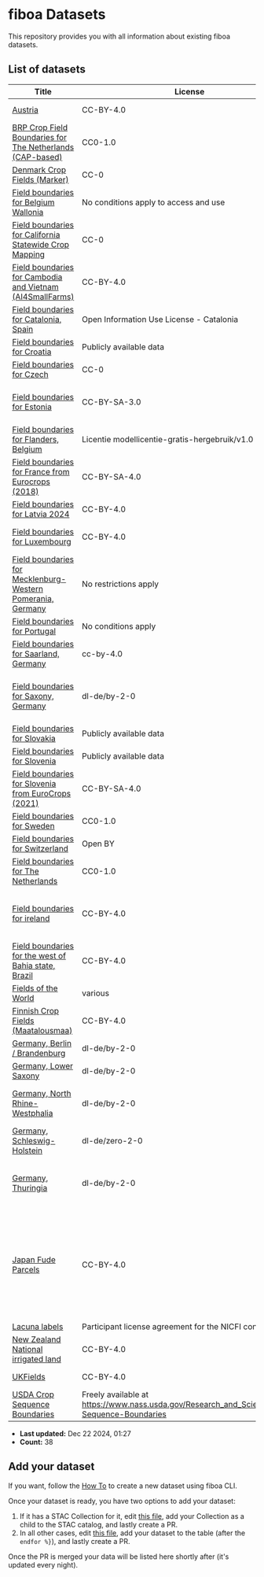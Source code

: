 
# fiboa Datasets

This repository provides you with all information about existing fiboa datasets.

## List of datasets

| Title | License | Provider |
| ----- | ------- | -------- |
| [Austria](https://source.coop/repositories/fiboa/austria/description/) | CC-BY-4.0 | Agrarmarkt Austria |
| [BRP Crop Field Boundaries for The Netherlands (CAP-based)](https://source.coop/repositories/fiboa/nl-crop/description/) | CC0-1.0 |  |
| [Denmark Crop Fields (Marker)](https://source.coop/repositories/fiboa/denmark/description/) | CC-0 |  |
| [Field boundaries for Belgium Wallonia](https://source.coop/repositories/fiboa/be-wa/description/) | No conditions apply to access and use |  |
| [Field boundaries for California Statewide Crop Mapping](https://source.coop/repositories/fiboa/us-ca-scm/description/) | CC-0 |  |
| [Field boundaries for Cambodia and Vietnam (AI4SmallFarms)](https://source.coop/repositories/fiboa/ai4sf/description/) | CC-BY-4.0 |  |
| [Field boundaries for Catalonia, Spain](https://source.coop/repositories/fiboa/es-cat/description/) | Open Information Use License - Catalonia |  |
| [Field boundaries for Croatia](https://source.coop/repositories/fiboa/croatia/description/) | Publicly available data |  |
| [Field boundaries for Czech](https://source.coop/repositories/fiboa/czech/description/) | CC-0 |  |
| [Field boundaries for Estonia](https://source.coop/repositories/fiboa/estonia-ec/description/) | CC-BY-SA-3.0 | Põllumajanduse Registrite ja Informatsiooni Amet |
| [Field boundaries for Flanders, Belgium](https://source.coop/repositories/fiboa/be-vlg/description/) | Licentie modellicentie-gratis-hergebruik/v1.0 |  |
| [Field boundaries for France from Eurocrops (2018)](https://source.coop/repositories/fiboa/france-ec/description/) | CC-BY-SA-4.0 | Institut National de l'Information Géographique et Forestière |
| [Field boundaries for Latvia 2024](https://source.coop/repositories/fiboa/latvia/description/) | CC-BY-4.0 | Lauku atbalsta dienests |
| [Field boundaries for Luxembourg](https://source.coop/repositories/fiboa/luxembourg/description/) | CC-BY-4.0 | Luxembourg ministry of Agriculture |
| [Field boundaries for Mecklenburg-Western Pomerania, Germany](https://source.coop/repositories/fiboa/de-mv/description/) | No restrictions apply |  |
| [Field boundaries for Portugal](https://source.coop/repositories/fiboa/portugal/description/) | No conditions apply |  |
| [Field boundaries for Saarland, Germany](https://source.coop/repositories/fiboa/de-sl/description/) | cc-by-4.0 | © GDI-SL 2024 |
| [Field boundaries for Saxony, Germany](https://source.coop/repositories/fiboa/de-sax/description/) | dl-de/by-2-0 | Sächsisches Landesamt für Umwelt, Landwirtschaft und Geologie |
| [Field boundaries for Slovakia](https://source.coop/repositories/fiboa/slovakia/description/) | Publicly available data |  |
| [Field boundaries for Slovenia](https://source.coop/repositories/fiboa/slovenia/description/) | Publicly available data |  |
| [Field boundaries for Slovenia from EuroCrops (2021)](https://source.coop/repositories/fiboa/slovenia-ec/description/) | CC-BY-SA-4.0 | Ministrstvo za kmetijstvo, gozdarstvo in prehrano |
| [Field boundaries for Sweden](https://source.coop/repositories/fiboa/sweden/description/) | CC0-1.0 | Jordbruksverket |
| [Field boundaries for Switzerland](https://source.coop/repositories/fiboa/switzerland/description/) | Open BY |  |
| [Field boundaries for The Netherlands](https://source.coop/repositories/fiboa/nl-ref/description/) | CC0-1.0 |  |
| [Field boundaries for ireland](https://source.coop/repositories/fiboa/ireland/description/) | CC-BY-4.0 | Ireland Department of Agriculture, Food and the Marine |
| [Field boundaries for the west of Bahia state, Brazil](https://source.coop/repositories/fiboa/br-ba-lem/description/) | CC-BY-4.0 |  |
| [Fields of the World](https://source.coop/repositories/kerner-lab/fields-of-the-world/description/) | various |  |
| [Finnish Crop Fields (Maatalousmaa)](https://source.coop/repositories/fiboa/finland/description/) | CC-BY-4.0 | Finnish Food Authority |
| [Germany, Berlin / Brandenburg](https://source.coop/repositories/fiboa/de-bb/description/) | dl-de/by-2-0 | Land Brandenburg |
| [Germany, Lower Saxony](https://source.coop/repositories/fiboa/de-nds/description/) | dl-de/by-2-0 | Land Niedersachsen |
| [Germany, North Rhine-Westphalia](https://source.coop/repositories/fiboa/de-nrw/description/) | dl-de/by-2-0 | Land Nordrhein-Westfalen / Open.NRW |
| [Germany, Schleswig-Holstein](https://source.coop/repositories/fiboa/de-sh/description/) | dl-de/zero-2-0 | Land Schleswig-Holstein |
| [Germany, Thuringia](https://source.coop/repositories/fiboa/de-th/description/) | dl-de/by-2-0 | Thüringer Landesamt für Landwirtschaft und Ländlichen Raum |
| [Japan Fude Parcels](https://source.coop/repositories/fiboa/japan/description/) | CC-BY-4.0 | Fude Polygon Data (2021-2024). Japanese Ministry of Agriculture, Forestry and Fisheries. Processed by Pacific Spatial Solutions, Inc |
| [Lacuna labels](https://source.coop/repositories/fiboa/lacunalabels/description/) | Participant license agreement for the NICFI contract |  |
| [New Zealand National irrigated land](https://source.coop/repositories/fiboa/newzealand/description/) | CC-BY-4.0 | New Zealand Ministry for the Environment |
| [UKFields](https://zenodo.org/records/11110206) | CC-BY-4.0 | Bancroft S, Wilkins J |
| [USDA Crop Sequence Boundaries](https://source.coop/repositories/fiboa/us-usda-cropland/description/) | Freely available at https://www.nass.usda.gov/Research_and_Science/Crop-Sequence-Boundaries |  |

* **Last updated:** Dec 22 2024, 01:27 
* **Count:** 38

## Add your dataset

If you want, follow the [How To](HOWTO.md) to create a new dataset using fiboa CLI.

Once your dataset is ready, you have two options to add your dataset:
1. If it has a STAC Collection for it, edit [this file](https://github.com/fiboa/fiboa.github.io/edit/main/stac/catalog.json), add your Collection as a child to the STAC catalog, and lastly create a PR.
2. In all other cases, edit [this file](https://github.com/fiboa/data/edit/main/README.md.jinja), add your dataset to the table (after the `endfor %}`), and lastly create a PR.

Once the PR is merged your data will be listed here shortly after (it's updated every night).